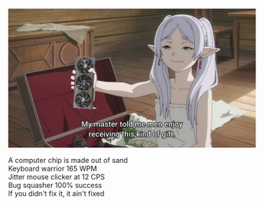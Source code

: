 ![alt text](https://github.com/pat-ricktu/pat-ricktu/blob/main/lol.png?raw=true)

A computer chip is made out of sand  
Keyboard warrior 165 WPM  
Jitter mouse clicker at 12 CPS  
Bug squasher 100% success  
If you didn't fix it, it ain't fixed  

<!--
**pat-ricktu/pat-ricktu** is a ✨ _special_ ✨ repository because its `README.md` (this file) appears on your GitHub profile.

Here are some ideas to get you started:

- 🔭 I’m currently working on ...
- 🌱 I’m currently learning ...
- 👯 I’m looking to collaborate on ...
- 🤔 I’m looking for help with ...
- 💬 Ask me about ...
- 📫 How to reach me: ...
- 😄 Pronouns: ...
- ⚡ Fun fact: ...
-->
